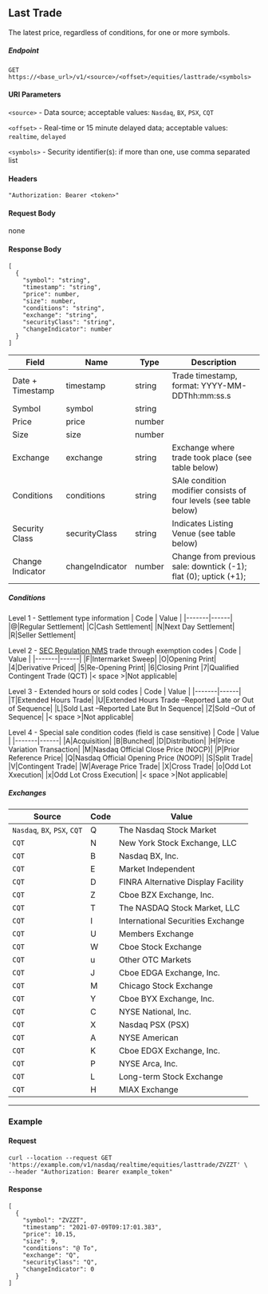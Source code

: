 ## Last Trade

The latest price, regardless of conditions, for one or more symbols.

##### Endpoint

`GET` `https://<base_url>/v1/<source>/<offset>/equities/lasttrade/<symbols>`

#### URI Parameters

`<source>` - Data source; acceptable values: `Nasdaq`, `BX`, `PSX`, `CQT`

`<offset>` - Real-time or 15 minute delayed data; acceptable values: `realtime`, `delayed`

`<symbols>` - Security identifier(s): if more than one, use comma separated list

#### Headers

`"Authorization: Bearer <token>"`

#### Request Body

none

#### Response Body

```
[
  {
    "symbol": "string",
    "timestamp": "string",
    "price": number,
    "size": number,
    "conditions": "string",
    "exchange": "string",
    "securityClass": "string",
    "changeIndicator": number
  }
]
```

| Field | Name | Type | Description |
|-------|------|------|-------------|
| Date + Timestamp | timestamp  | string  | Trade timestamp, format: YYYY-MM-DDThh:mm:ss.s |
| Symbol| symbol| string  ||
| Price| price| number  ||
| Size| size| number ||
| Exchange| exchange| string  | Exchange where trade took place (see table below)|
| Conditions| conditions | string  | SAle condition modifier consists of four levels  (see table below)|
| Security Class| securityClass| string  |Indicates Listing Venue (see table below)|
| Change Indicator| changeIndicator| number  | Change from previous sale: downtick (-1); flat (0); uptick (+1); |

##### Conditions

Level 1 - Settlement type information
| Code | Value |
|-------|------|
|@|Regular Settlement|
|C|Cash Settlement|
|N|Next Day Settlement|
|R|Seller Settlement|

Level 2 - [SEC Regulation NMS](http://www.nasdaqtrader.com/Trader.aspx?id=RegNMS) trade through exemption codes
| Code | Value |
|-------|------|
|F|Intermarket Sweep|
|O|Opening Print|
|4|Derivative Priced|
|5|Re-Opening Print|
|6|Closing Print
|7|Qualified Contingent Trade (QCT)
|< space >|Not applicable|

Level 3 - Extended hours or sold codes
| Code | Value |
|-------|------|
|T|Extended Hours Trade|
|U|Extended Hours Trade –Reported Late or Out of Sequence|
|L|Sold Last –Reported Late But In Sequence|
|Z|Sold –Out of Sequence|
|< space >|Not applicable|

Level 4 - Special sale condition codes (field is case sensitive)
| Code | Value |
|-------|------|
|A|Acquisition|
|B|Bunched|
|D|Distribution|
|H|Price Variation Transaction|
|M|Nasdaq Official Close Price (NOCP)|
|P|Prior Reference Price|
|Q|Nasdaq Official Opening Price (NOOP)|
|S|Split Trade|
|V|Contingent Trade|
|W|Average Price Trade|
|X|Cross Trade|
|o|Odd Lot Xxecution|
|x|Odd Lot Cross Execution|
|< space >|Not applicable|

##### Exchanges

| Source | Code | Value |
|-------|-------|------|
|`Nasdaq`, `BX`, `PSX`, `CQT`|Q |The Nasdaq Stock Market |
|`CQT`|N |New York Stock Exchange, LLC |
|`CQT`|B |Nasdaq BX, Inc.|
|`CQT`|E |Market Independent |
|`CQT`|D |FINRA Alternative Display Facility |
|`CQT`|Z |Cboe BZX Exchange, Inc. |
|`CQT`|T |The NASDAQ Stock Market, LLC |
|`CQT`|I |International Securities Exchange 
|`CQT`|U |Members Exchange |
|`CQT`|W |Cboe Stock Exchange |
|`CQT`|u |Other OTC Markets |
|`CQT`|J |Cboe EDGA Exchange, Inc. |
|`CQT`|M |Chicago Stock Exchange |
|`CQT`|Y |Cboe BYX Exchange, Inc. |
|`CQT`|C |NYSE National, Inc. |
|`CQT`|X |Nasdaq PSX (PSX) |
|`CQT`|A |NYSE American |
|`CQT`|K |Cboe EDGX Exchange, Inc. |
|`CQT`|P |NYSE Arca, Inc. |
|`CQT`|L |Long-term Stock Exchange |
|`CQT`|H |MIAX Exchange |

---


### Example

#### Request

```
curl --location --request GET 'https://example.com/v1/nasdaq/realtime/equities/lasttrade/ZVZZT' \
--header "Authorization: Bearer example_token"
```

#### Response

```
[
  {
    "symbol": "ZVZZT",
    "timestamp": "2021-07-09T09:17:01.383",
    "price": 10.15,
    "size": 9,
    "conditions": "@ To",
    "exchange": "Q",
    "securityClass": "Q",
    "changeIndicator": 0
  }
]
```
